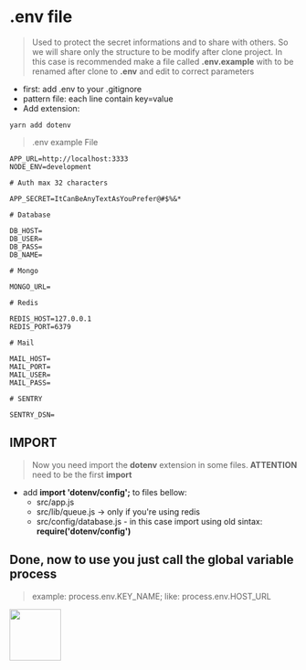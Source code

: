 # .env file

> Used to protect the secret informations and to share with others. So we will share only the structure to be modify after clone project. In this case is recommended make a file called **.env.example** with to be renamed after clone to **.env** and edit to correct parameters

- first: add .env to your .gitignore
- pattern file: each line contain key=value
- Add extension:

```shell
yarn add dotenv
```

> .env example File

```
APP_URL=http://localhost:3333
NODE_ENV=development

# Auth max 32 characters

APP_SECRET=ItCanBeAnyTextAsYouPrefer@#$%&*

# Database

DB_HOST=
DB_USER=
DB_PASS=
DB_NAME=

# Mongo

MONGO_URL=

# Redis

REDIS_HOST=127.0.0.1
REDIS_PORT=6379

# Mail

MAIL_HOST=
MAIL_PORT=
MAIL_USER=
MAIL_PASS=

# SENTRY

SENTRY_DSN=
```

## IMPORT

> Now you need import the **dotenv** extension in some files.
> **ATTENTION** need to be the first **import**

- add **import 'dotenv/config';** to files bellow:
  - src/app.js
  - src/lib/queue.js -> only if you're using redis
  - src/config/database.js - in this case import using old sintax: **require('dotenv/config')**

## Done, now to use you just call the global variable process

> example: process.env.KEY_NAME; like: process.env.HOST_URL

<a href="README.md"><img src="https://encrypted-tbn0.gstatic.com/images?q=tbn:ANd9GcSJNVZV7wCi99hzuk8g0M21gtKq9bUCEUEhMIsYjYT3HqcoeDx1PA" width="90"></a>
